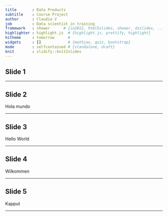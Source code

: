 ```yaml
---
title       : Data Products
subtitle    : Course Project
author      : Claudia V
job         : Data scientist in training
framework   : shower      # {io2012, html5slides, shower, dzslides, ...}
highlighter : highlight.js  # {highlight.js, prettify, highlight}
hitheme     : tomorrow      # 
widgets     : []            # {mathjax, quiz, bootstrap}
mode        : selfcontained # {standalone, draft}
knit        : slidify::knit2slides
---
```


## Slide 1

--- 

## Slide 2
Hola mundo 

--- 
## Slide 3
Hello World 

--- 
## Slide 4
Wilkommen

--- 
## Slide 5 
Kapput


--- 
